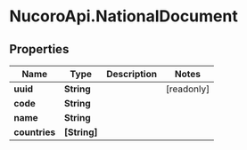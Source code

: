 # NucoroApi.NationalDocument

## Properties

Name | Type | Description | Notes
------------ | ------------- | ------------- | -------------
**uuid** | **String** |  | [readonly] 
**code** | **String** |  | 
**name** | **String** |  | 
**countries** | **[String]** |  | 


